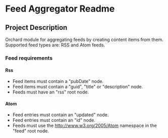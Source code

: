 # Feed Aggregator Readme



## Project Description

Orchard module for aggregating feeds by creating content items from them. Supported feed types are: RSS and Atom feeds.

### Feed requirements

#### Rss

- Feed items must contain a "pubDate" node.
- Feed items must contain a "guid", "title" or "description" node.
- Feeds must have an "rss" root node.

#### Atom

- Feed entries must contain an "updated" node.
- Feed entries must contain an "id" node.
- Feeds must use the http://www.w3.org/2005/Atom namespace in the "feed" root node.